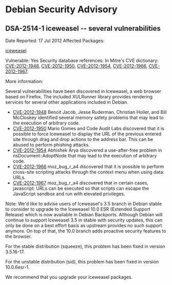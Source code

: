 
Debian Security Advisory
========================


DSA-2514-1 iceweasel -- several vulnerabilities
-----------------------------------------------



Date Reported:
17 Jul 2012
Affected Packages:

[iceweasel](https://packages.debian.org/src:iceweasel)

Vulnerable:
Yes
Security database references:
In Mitre's CVE dictionary: [CVE-2012-1948](https://security-tracker.debian.org/tracker/CVE-2012-1948), [CVE-2012-1950](https://security-tracker.debian.org/tracker/CVE-2012-1950), [CVE-2012-1954](https://security-tracker.debian.org/tracker/CVE-2012-1954), [CVE-2012-1966](https://security-tracker.debian.org/tracker/CVE-2012-1966), [CVE-2012-1967](https://security-tracker.debian.org/tracker/CVE-2012-1967).  

More information:

Several vulnerabilities have been discovered in Iceweasel, a web browser
based on Firefox. The included XULRunner library provides rendering services for
several other applications included in Debian.


* [CVE-2012-1948](https://security-tracker.debian.org/tracker/CVE-2012-1948)
Benoit Jacob, Jesse Ruderman, Christian Holler, and Bill McCloskey
 identified several memory safety problems that may lead to the execution of
 arbitrary code.
* [CVE-2012-1950](https://security-tracker.debian.org/tracker/CVE-2012-1950)
Mario Gomes and Code Audit Labs discovered that it is possible to force
 Iceweasel to display the URL of the previous entered site through drag and
 drop actions to the address bar. This can be abused to perform phishing
 attacks.
* [CVE-2012-1954](https://security-tracker.debian.org/tracker/CVE-2012-1954)
Abhishek Arya discovered a use-after-free problem in
 nsDocument::AdoptNode that may lead to the execution of arbitrary
 code.
* [CVE-2012-1966](https://security-tracker.debian.org/tracker/CVE-2012-1966)
moz\_bug\_r\_a4 discovered that it is possible to perform cross-site
 scripting attacks through the context menu when using data: URLs.
* [CVE-2012-1967](https://security-tracker.debian.org/tracker/CVE-2012-1967)
moz\_bug\_r\_a4 discovered that in certain cases, javascript: URLs can
 be executed so that scripts can escape the JavaScript sandbox and run
 with elevated privileges.


Note: We'd like to advise users of Iceweasel's 3.5 branch in Debian stable to
consider to upgrade to the Iceweasel 10.0 ESR (Extended Support Release) which
is now available in Debian Backports. Although Debian will continue to support
Iceweasel 3.5 in stable with security updates, this can only be done on a best
effort basis as upstream provides no such support anymore. On top of that, the
10.0 branch adds proactive security features to the browser.


For the stable distribution (squeeze), this problem has been fixed in
version 3.5.16-17.


For the unstable distribution (sid), this problem has been fixed in
version 10.0.6esr-1.


We recommend that you upgrade your iceweasel packages.





